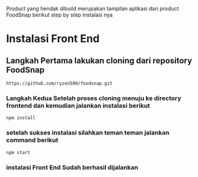 
Product yang hendak dibuild merupakan tampilan aplikasi dari product FoodSnap berikut step by step instalasi nya 


# Instalasi Front End  

## Langkah  Pertama lakukan cloning dari repository FoodSnap 

``` https://github.com/ryzen500/foodsnap.git ```


### Langkah Kedua Setelah proses cloning menuju ke directory frontend dan kemudian jalankan instalasi berikut 

``` npm install ``` 

### setelah sukses instalasi silahkan teman teman jalankan command berikut 


``` npm start ``` 


### instalasi Front End Sudah berhasil dijalankan 